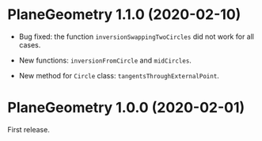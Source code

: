 # PlaneGeometry 1.1.0 (2020-02-10)

* Bug fixed: the function `inversionSwappingTwoCircles` did not work for all cases.

* New functions: `inversionFromCircle` and `midCircles`.

* New method for `Circle` class: `tangentsThroughExternalPoint`.


# PlaneGeometry 1.0.0 (2020-02-01)

First release.
